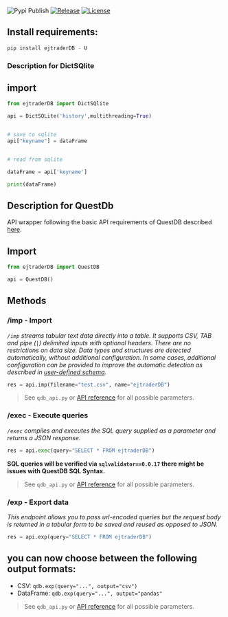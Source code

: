![Pypi Publish](https://github.com/ejtraderLabs/ejtraderDB/actions/workflows/python-publish.yml/badge.svg)
[![Release](https://img.shields.io/github/v/release/ejtraderLabs/ejtraderDB)](https://github.com/ejtraderLabs/ejtraderDB/releases/latest)
[![License](https://img.shields.io/github/license/ejtraderLabs/ejtraderDB)](https://github.com/ejtraderLabs/ejtraderDB/blob/master/LICENSE)

## Install requirements:

```sh
pip install ejtraderDB - U
```

### Description for DictSQlite

## import

```python
from ejtraderDB import DictSQlite

api = DictSQLite('history',multithreading=True)


# save to sqlite
api["keyname"] = dataFrame


# read from sqlite

dataFrame = api['keyname']

print(dataFrame)
```


## Description for QuestDb

API wrapper following the basic API requirements of QuestDB described [here](https://questdb.io/docs/reference/api/rest/).

## Import

```python
from ejtraderDB import QuestDB

api = QuestDB()
```

## Methods

### /imp - Import

*`/imp` streams tabular text data directly into a table. It supports CSV, TAB and pipe (`|`) delimited inputs with optional headers. There are no restrictions on data size. Data types and structures are detected automatically, without additional configuration. In some cases, additional configuration can be provided to improve the automatic detection as described in [user-defined schema](https://questdb.io/docs/reference/api/rest/#user-defined-schema).*

```py
res = api.imp(filename="test.csv", name="ejtraderDB")
```

> See `qdb_api.py` or [API reference](https://questdb.io/docs/reference/api/rest/#imp---import-data) for all possible parameters.

### /exec - Execute queries

*`/exec` compiles and executes the SQL query supplied as a parameter and returns a JSON response.*

```py
res = api.exec(query="SELECT * FROM ejtraderDB")
```

**SQL queries will be verified via `sqlvalidator==0.0.17` there might be issues with QuestDB SQL Syntax.**

> See `qdb_api.py` or [API reference](https://questdb.io/docs/reference/api/rest/#exec---execute-queries) for all possible parameters.

### /exp - Export data

*This endpoint allows you to pass url-encoded queries but the request body is returned in a tabular form to be saved and reused as opposed to JSON.*

```py
res = api.exp(query="SELECT * FROM ejtraderDB")
```

## you can now choose between the following output formats:
- CSV: `qdb.exp(query="...", output="csv")`
- DataFrame: `qdb.exp(query="...", output="pandas"`

> See `qdb_api.py` or [API reference](https://questdb.io/docs/reference/api/rest/#exp---export-data) for all possible parameters.
